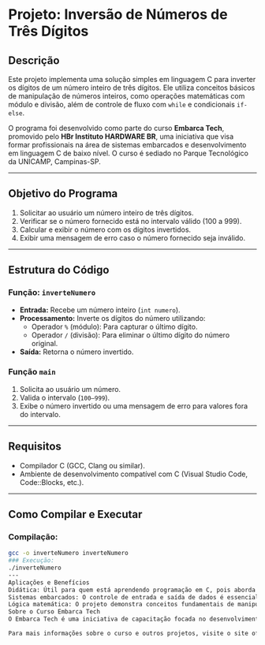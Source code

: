 # Projeto: Inversão de Números de Três Dígitos

## Descrição
Este projeto implementa uma solução simples em linguagem C para inverter os dígitos de um número inteiro de três dígitos. Ele utiliza conceitos básicos de manipulação de números inteiros, como operações matemáticas com módulo e divisão, além de controle de fluxo com `while` e condicionais `if-else`.

O programa foi desenvolvido como parte do curso **Embarca Tech**, promovido pelo **HBr Instituto HARDWARE BR**, uma iniciativa que visa formar profissionais na área de sistemas embarcados e desenvolvimento em linguagem C de baixo nível. O curso é sediado no Parque Tecnológico da UNICAMP, Campinas-SP.

---

## Objetivo do Programa
1. Solicitar ao usuário um número inteiro de três dígitos.
2. Verificar se o número fornecido está no intervalo válido (100 a 999).
3. Calcular e exibir o número com os dígitos invertidos.
4. Exibir uma mensagem de erro caso o número fornecido seja inválido.

---

## Estrutura do Código

### Função: `inverteNumero`
- **Entrada:** Recebe um número inteiro (`int numero`).
- **Processamento:** Inverte os dígitos do número utilizando:
  - Operador `%` (módulo): Para capturar o último dígito.
  - Operador `/` (divisão): Para eliminar o último dígito do número original.
- **Saída:** Retorna o número invertido.

### Função `main`
1. Solicita ao usuário um número.
2. Valida o intervalo (`100–999`).
3. Exibe o número invertido ou uma mensagem de erro para valores fora do intervalo.

---

## Requisitos
- Compilador C (GCC, Clang ou similar).
- Ambiente de desenvolvimento compatível com C (Visual Studio Code, Code::Blocks, etc.).

---

## Como Compilar e Executar

### Compilação:
```bash
gcc -o inverteNumero inverteNumero
### Execução:
./inverteNumero
---
Aplicações e Benefícios
Didática: Útil para quem está aprendendo programação em C, pois aborda manipulação de variáveis, validação de entrada e uso de funções.
Sistemas embarcados: O controle de entrada e saída de dados é essencial para projetos embarcados.
Lógica matemática: O projeto demonstra conceitos fundamentais de manipulação numérica.
Sobre o Curso Embarca Tech
O Embarca Tech é uma iniciativa de capacitação focada no desenvolvimento de sistemas embarcados, hardware e programação em linguagens de baixo nível como C. O curso é promovido pelo HBr Instituto HARDWARE BR e está localizado no Parque Tecnológico da UNICAMP, em Campinas, São Paulo.

Para mais informações sobre o curso e outros projetos, visite o site oficial do HBr Instituto HARDWARE BR.





